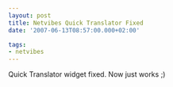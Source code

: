 ```yaml
---
layout: post
title: Netvibes Quick Translator Fixed
date: '2007-06-13T08:57:00.000+02:00'

tags:
- netvibes
---
```


Quick Translator widget fixed. Now just works ;)